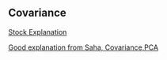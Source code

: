## Covariance
[Stock Explanation](https://www.investopedia.com/ask/answers/041515/how-do-you-interpret-magnitude-covariance-between-two-variables.asp#:~:text=Covariance%20indicates%20the%20relationship%20of,a%20decrease%20in%20the%20other.)

[Good explanation from Saha, Covariance,PCA](https://towardsdatascience.com/let-us-understand-the-correlation-matrix-and-covariance-matrix-d42e6b643c22)
